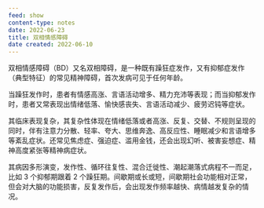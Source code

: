 ```yaml
---
feed: show
content-type: notes
date: 2022-06-23
title: 双相情感障碍
date created: 2022-06-10
---
```

双相情感障碍（BD）又名双相障碍，是一种既有躁狂症发作，又有抑郁症发作（典型特征）的常见精神障碍，首次发病可见于任何年龄。

当躁狂发作时，患者有情感高涨、言语活动增多、精力充沛等表现；而当抑郁发作时，患者又常表现出情绪低落、愉快感丧失、言语活动减少、疲劳迟钝等症状。 

其临床表现复杂，其复杂性体现在情绪低落或者高涨、反复、交替、不规则呈现的同时，伴有注意力分散、轻率、夸大、思维奔逸、高反应性、睡眠减少和言语增多等紊乱症状。还常见焦虑症、强迫症、滥用金钱，还会出现幻听、被害妄想症、精神高度紧张等精神病症状。 

其病因多形演变，发作性、循环往复性、混合迁徙性、潮起潮落式病程不一而足，比如 3 个抑郁期跟着 2 个躁狂期。间歇期或长或短，间歇期社会功能相对正常，但会对大脑的功能损害，反复发作后，会出现发作频率越快、病情越发复杂的情况。
